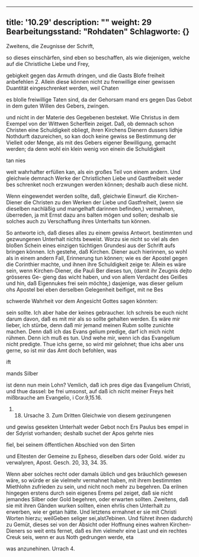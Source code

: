 
---
title: '10.29'
description: ""
weight: 29
Bearbeitungsstand: "Rohdaten"
Schlagworte: {}
---
<!-- Seite 460 -->

Zweitens, die Zeugnisse der Schrift,

so dieses einschärfen, sind eben so beschaffen, als wie diejenigen, welche auf die Christliche Liebe und Frey,

gebigkeit gegen das Armuth dringen, und die Gasts Blofe freiheit anbefehlen 2. Allein diese können nicht zu frenwillige einer gewissen Duantität eingeschrenket werden, weil Chaten

es blolle freiwillige Taten sind, da der Gehorsam mand ers gegen Das Gebot in dem guten Willen des Gebers, zwingen.

und nicht in der Materie des Gegebenen besteket. Wie Christus in dem Exempel von der Wittwen Scherflein zeiget. Daß, ob demnach schon Christen eine Schuldigkeit obliegt, ihren Kirchens Dienern dussers lidhje Nothdurft dazureichen, so kan doch keine gewiss se Bestimmung der Vielleit oder Menge, als mit des Gebers eigener Bewilligung, gemacht werden; da denn wohl ein klein wenig von einein die Schuldigkeit

tan nies
<!-- Seite 461 -->
weit wahrhafter erfüllen kan, als ein großes Teil von einem andern. Und gleichwie demnach Werke der Christlichen Liebe und Gastfreibeit weder bes schrenket noch erzwungen werden können; deshalb auch diese nicht.

Wenn eingewendet werden sollte, daß, gleichwie Einwurf. die Kirchen-Diener die Christen zu den Werken der Liebe und Gastfreiheit, (wenn sie dieselben nachläßig und mangelhaft darinnen befinden,) vermahnen, überreden, ja mit Ernst dazu ans balten mögen und sollen; deshalb sie solches auch zu Verschaffung ihres Unterhalts tun können.

So antworte ich, daß dieses alles zu einem gewiss Antwort. bestimmten und gezwungenen Unterhalt nichts beweist. Worzu sie nicht so viel als den bloßen Schein eines einzigen tüchtigen Grundesi aus der Schrift aufs bringen können. Ich gestehe, daß Kirchen. Diener auch hierinnen, so wohl als in einem andern Fall, Erinnerung tun können; wie es der Apostel gegen die Corinthier machte, und ihnen ihre Schuldigkeit zeige te: Allein es wäre sein, wenn Kirchen-Diener, die Pauli Ber dieses tun, (damit ihr Zeugnis dejto grösseres Ge- gieng das wicht haben, und von allem Verdacht des Geißes und hin, daß Eigennukes frei sein möchte,) dasjenige, was dieser gelium ohs Apostel bei eben derselben Gelegenheit beifiget, mit ne Bes

schwerde Wahrheit vor dem Angesicht Gottes sagen könnten:

sein sollte. Ich aber habe der keines gebraucher. Ich schreis be euch nicht darum davon, daß es mit mir als so sollte gehalten werden. Es wäre mir lieber, ich stürbe, denn daß mir jemand meinen Rubm sollte zunichte machen. Denn daß ich das Evans gelium predige, darf ich mich nicht rúhmen. Denn ich muß es tun. Und wehe mir, wenn ich das Evangelium nicht predigte. Thue ichs gerne, so wird mir gelohnet; thue ichs aber uns gerne, so ist mir das Amt doch befohlen, was

ift


mands Silber
<!-- Seite 462 -->
ist denn nun mein Lohn? Vemlich, daß ich pres dige das Evangelium Christi, und thue dassel: be frei umsonst, auf daß ich nicht meiner Freys heit mißbrauche am Evangelio, i Cor.9,15.16.

1.  18. Ursache 3. Zum Dritten Gleichwie von diesem gezirungenen

und gewiss gesekten Unterhalt weder Gebot noch Ers Paulus bes empel in der Sdyrist vorhanden; deshalb suchet der Apos gehrte nies

fiel, bei seinem öffentlichen Abschied von den Sirten

und Eltesten der Gemeine zu Epheso, dieselben dars oder Gold. wider zu verwalyren, Apost. Gesch. 20, 33, 34. 35.

Wenn aber solches recht oder damals üblich und ges bräuchlich gewesen wäre, so würde er sie vielmehr vermahnet haben, mit ihrem bestimmten Miethlohn zufrieden zu sein, und nicht noch mehr zu begehren. Da erilnen hingegen erstens durch sein eigenes Erems pel zeiget, daß sie nicht jemandes Silber oder Gold begehren, oder erwarten sollten. Zweitens, daß sie mit ihren Gänden wurken sollten, einen ehrlis chen Unterhalt zu erwerben, wie er getan hátte. Und letztens ermahnet er sie mit Christi Worten hierzu; weilGeben seliger sei,alst7ebinen. Und führet ihnen dadurch) zu Gemüt, dieses sei von der Absicht oder Hoffnung eines wahren Kirchen-Dieners so weit ents fernet, daß es ihm vielmehr eine Last und ein rechtes Creuk seis, wenn er aus Noth gedrungen werde, eta

was anzunehinen. Urrach 4.
